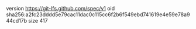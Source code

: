 version https://git-lfs.github.com/spec/v1
oid sha256:a2fc23dddd5e79cac11dac0c115cc6f2b6f549ebd741619e4e59e78a944cd17b
size 417
